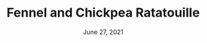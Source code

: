 ---
title: "Fennel and Chickpea Ratatouille"
date: "June 27, 2021"
prepTime: "30 min" 
cookingTime: "60 min"
totalTime: "90 min"
topic: "Dinner"
originalLink: https://cooking.nytimes.com/recipes/1015123-chickpea-and-fennel-ratatouille
scottRating: 4
ingredients: [
  {
    name: "Eggplant",
    preparation: ", cut into chunks",
    amount: 1,
    unit: small
  },
  {
    name: "Zucchini",
    preparation: ", cut into large chunks",
    amount: .75,
    unit: lb
  },
  {
    name: "Roma tomatoes",
    preparation: ", cored and chipped or 1 28 oz can drained",
    amount: 1,
    unit: lb
  },
  {
    name: "onion",
    preparation: ", sliced",
    amount: 1,
    unit: count
  },
  {
    name: "yellow or red bell peppers",
    preparation: ", sliced",
    amount: 2,
    unit: count
  },
  {
    name: "Fennel bulb",
    preparation: ", cut into large chunks",
    amount: 1,
    unit: lb 
  },
  {
    name: "garlic cloves",
    preparation: ", halved",
    amount: 5,
    unit: count
  },
  {
    name: black pepper,
    amount: 1,
    unit: to taste
  },
  {
    name: olive oil,
    amount: .25,
    unit: cup
  },
  {
    name: "cooked chickpeas",
    amount: 3,
    unit: cups
  },
  {
    name: "fresh thyme or rosemary",
    amount: 1,
    unit: tablespoon
  },
  {
    name: "chopped fresh basil or parsley",
    preparation: " (if not using fresh thyme or rosemary), chopped",
    amount: 0.5,
    unit: cup
  },
]
directions: [
  "Preheat oven to 425 and compine all ingredients except the oil, the chickpeas and the herbs in a large roasting pan. Add oil and toss to combine.",
  "Roast until vegetables are lightly browned and tender and enough water has been release from the tomatoes in order to create a sauce (30 to 40 minutes)",
  "Add chickpeas and return to oven for 5 to 10 minutes to bring them to heat. Serve it hot, warm or room temperature. You can also play around with the seasonings."
]

---